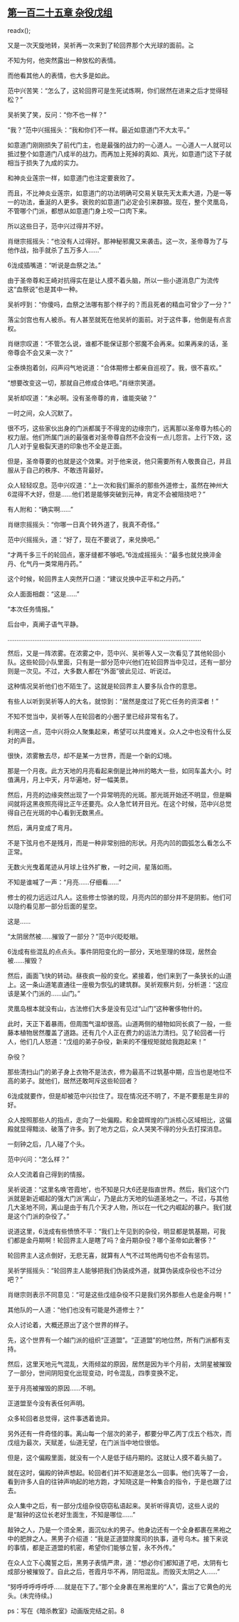 ## [第一百二十五章 杂役戊组](https://www.xxbiquge.com/11_11207/9092527.html)
readx();

  又是一次天旋地转，吴祈再一次来到了轮回界那个大光球的面前。≧

  不知为何，他突然露出一种放松的表情。

  而他看其他人的表情，也大多是如此。

  范中兴苦笑：“怎么了，这轮回界可是生死试炼啊，你们居然在进来之后才觉得轻松？”

  吴祈笑了笑，反问：“你不也一样？”

  “我？”范中兴摇摇头：“我和你们不一样。最近如意道门不大太平。”

  如意道门刚刚损失了前代门主，也是最强的战力的一心道人。一心道人一人就可以抵过整个如意道门八成半的战力。而再加上死掉的真如、真光，如意道门这下子就相当于损失了九成的实力。

  和神炎业莲宗一样，如意道门也注定要衰败了。

  而且，不比神炎业莲宗，如意道门的功法明确可交易关联先天太素大道，乃是一等一的功法，垂涎的人更多。衰败的如意道门必定会引来群狼。现在，整个灵凰岛，不管哪个门派，都想从如意道门身上咬一口肉下来。

  所以这些日子，范中兴过得并不好。

  肖继宗摇摇头：“也没有人过得好。那神秘邪魔又来袭击。这一次，圣帝尊为了与他作战，抬手就杀了五万多人……”

  6泷成插嘴道：“听说是血祭之法。”

  由于圣帝尊和王崎对抗得实在是让人摸不着头脑，所以一些小道消息广为流传这“血祭说”也是其中一种。

  吴祈哼到：“你傻吗，血祭之法哪有那个样子的？而且死者的精血可曾少了一分？”

  落尘剑宫也有人被杀。有人甚至就死在他吴祈的面前。对于这件事，他倒是有点言权。

  肖继宗叹道：“不管怎么说，谁都不能保证那个邪魔不会再来。如果再来的话，圣帝尊会不会又来一次？”

  尘泰焕抱着剑，闷声闷气地说道：“合体期修士都亲自巡视了。我，很不喜欢。”

  “想要改变这一切，那就自己修成合体吧。”肖继宗笑道。

  吴祈却叹道：“未必啊。没有圣帝尊的肯，谁能突破？”

  一时之间，众人沉默了。

  很不巧，这些家伙出身的门派都属于不得宠的边缘宗门，远离那以圣帝尊为核心的权力层。他们所属门派的最强者对圣帝尊自然不会没有一点儿怨言。上行下效，这几人对于皇极裂天道的印象也不全是正面。

  但是，圣帝尊要的也就是这个效果。对于他来说，他只需要所有人敬畏自己，并且服从于自己的秩序、不敢违背最好。

  众人轻轻叹息。范中兴叹道：“上一次和我们厮杀的那些外道修士，虽然在神州大6混得不大好，但是……他们若是能够突破到元神，肯定不会被阻挠吧？”

  有人附和：“确实啊……”

  肖继宗摇摇头：“你哪一日真个转外道了，我真不奇怪。”

  范中兴摇摇头，道：“好了，现在不要说了，来兑换吧。”

  “才两千多三千的轮回点，塞牙缝都不够吧。”6泷成摇摇头：“最多也就兑换淬金丹、化气丹一类常用丹药。”

  这个时候，轮回界主人突然开口道：“建议兑换中正平和之丹药。”

  众人面面相觑：“这是……”

  “本次任务情报。”

  后台中，真阐子语气平静。

  ………………………………………………………………………………………………

  然后，又是一阵浓雾。在浓雾之中，范中兴、吴祈等人又一次看见了其他轮回小队。这些轮回小队里面，只有是一部分范中兴他们在轮回界当中见过，还有一部分则是一次见。不过，大多数人都在“外面”彼此见过、听说过。

  这种情况吴祈他们也不陌生了。这就是轮回界主人要多队合作的意思。

  有些人以听到吴祈等人的大名，就惊到：“居然是度过了死亡任务的资深者！”

  不知不觉当中，吴祈等人在轮回者的小圈子里已经非常有名了。

  利用这一点，范中兴将众人聚集起来，希望可以共度难关。众人之中也没有什么反对的声音。

  很快，浓雾散去尽，却不是某一方世界，而是一个新的幻境。

  那是一个月夜。此方天地的月亮看起来倒是比神州的略大一些，如同车盖大小。时值满月，月上中天，月华遍地，好一幅美景。

  然后，月亮的边缘突然出现了一个异常明亮的光斑。那光斑开始还不明显，但是瞬间就将这黑夜照亮得比正午还要亮。众人急忙转开目光。在这个时候，范中兴总觉得自己在光斑的中心看到无数黑点。

  然后，满月变成了弯月。

  不是下弦月也不是残月，而是一种非常别扭的形状。月亮内凹的圆弧怎么看怎么不正常。

  无数火光曳着尾迹从月球上往外扩散，一时之间，星落如雨。

  不知是谁喊了一声：“月亮……仔细看……”

  修士的视力远远过凡人。这些修士惊骇的现，月亮内凹的部分并不是阴影。他们可以隐约看见那一部分后面的星空。

  这是……

  “太阴居然被……摧毁了一部分？”范中兴眨眨眼。

  6泷成有些混乱的点点头。事件阴阳变化的一部分，天地至理的体现，居然会被……摧毁？

  然后，画面飞快的转动。昼夜疯一般的变化。紧接着，他们来到了一条狭长的山道上。这一条山道笔直通往一座极为恢弘的建筑群。吴祈观察片刻，分析道：“这应该是某个门派的……山门。”

  灵凰岛根本就没有山，古法修们大多是没有见过“山门”这种奢侈物什的。

  此时，天正下着暴雨，但周围气温却很高。山道两侧的植物如同长疯了一般，一些藤本植物居然覆盖了道路。还有几个人正在费力的运法力清扫。见了轮回者一行人，他们几人怒道：“戊组的弟子杂役，新来的不懂规矩就给我跑起来！”

  杂役？

  那些清扫山门的弟子身上衣物不是法衣，修为最高不过筑基中期，应当也是地位不高的弟子。就他们，居然还敢呵斥这些轮回者？

  6泷成就要作，但是却被范中兴拉住了。现在情况还不明了，不是不要惹是生非的好。

  众人按照那些人的指点，走向了一处偏殿。和金碧辉煌的门派核心区域相比，这偏殿就显得黯淡、破落了许多。到了地方之后，众人哭笑不得的分头去打探消息。

  一刻钟之后，几人碰了个头。

  范中兴问：“怎么样？”

  众人交流着自己得到的情报。

  吴祈说道：“这里名唤‘苍霞地’，也不知是只大6还是指直世界。然后，我们这个门派就是新近崛起的强大门派‘离山’，乃是此方天地的仙道圣地之一。不过，与其他几大圣地不同，离山是由于有几个天才人物，所以在一代之内崛起的暴户。我们就是这个门派的杂役了。”

  说道这里，6泷成有些愤愤不平：“我们上午见到的杂役，明显都是筑基期，可我们都是金丹期啊！轮回界主人是瞎了吗？金丹期杂役？哪个圣帝如此奢侈？”

  轮回界主人这点倒好，无悲无喜，就算有人气不过骂他两句也不会有惩罚。

  吴祈学摇摇头：“轮回界主人能够把我们伪装成外道，就算伪装成杂役也不过分吧？”

  肖继宗则表示不同意见：“可是这些戊组杂役不只是我们另外那些人也是金丹啊！”

  其他队的一人道：“他们也没有可能是外道修士？”

  众人讨论着，大概还原出了这个世界的样子。

  先，这个世界有一个越门派的组织“正道盟”。“正道盟”的地位然，所有门派都有支持。

  然后，这里天地元气混乱，大雨倾盆的原因，居然是因为半个月前，太阴星被摧毁了一部分，世间阴阳变化出现变动，时令混乱，四季变换不定。

  至于月亮被摧毁的原因……不明。

  正道盟至今没有表任何声明。

  众多轮回者总觉得，这件事透着诡异。

  另外还有一件奇怪的事。离山每一个层次的弟子，都要分甲乙丙丁戊五个档次，而戊组为最次，天赋差，仙道无望，在门派当中地位很低。

  但是，这个偏殿里面，就没有一个人是低于结丹期的。这就让人摸不着头脑了。

  就在这时，偏殿的钟声想起。轮回者们并不知道是怎么一回事。他们先等了一会，看到许多人自的往钟声响起的地方跑，才知晓这是一种集合的指令，于是也跟了过去。

  众人集中之后，有一部分戊组杂役窃窃私语起来。吴祈听得真切，这些人说的是“敲钟的这位长老好生面生，不知是哪位……”

  敲钟之人，乃是一个须全黑，面沉似水的男子。他身边还有一个全身都裹在黑袍之中的肥胖之人。黑男子介绍道：“我是正道盟除魔司的执事，道号乌木。接下来说的事情，都是正道盟的机密，希望你们能够立誓，永不外传。”

  在众人立下心魔誓之后，黑男子表情严肃，道：“想必你们都知道了吧，太阴有七成部分被摧毁了。自此之后，苍霞月华不再，阴阳混乱。而毁灭太阴之人……”

  “努呼呼呼呼呼呼……就是在下了。”那个全身裹在黑袍里的“人”，露出了它黄色的光头。(未完待续。)

  ps：写在《暗杀教室》动画版完结之前。8
